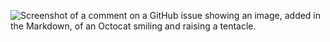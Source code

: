 ![Screenshot of a comment on a GitHub issue showing an image, added in the Markdown, of an Octocat smiling and raising a tentacle.]([https://myoctocat.com/assets/images/base-octocat.svg](https://images.app.goo.gl/4UunYJJxGwe2Ettn6))
